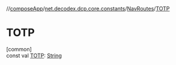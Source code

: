 //[composeApp](../../../index.md)/[net.decodex.dcp.core.constants](../index.md)/[NavRoutes](index.md)/[TOTP](-t-o-t-p.md)

# TOTP

[common]\
const val [TOTP](-t-o-t-p.md): [String](https://kotlinlang.org/api/latest/jvm/stdlib/kotlin/-string/index.html)
